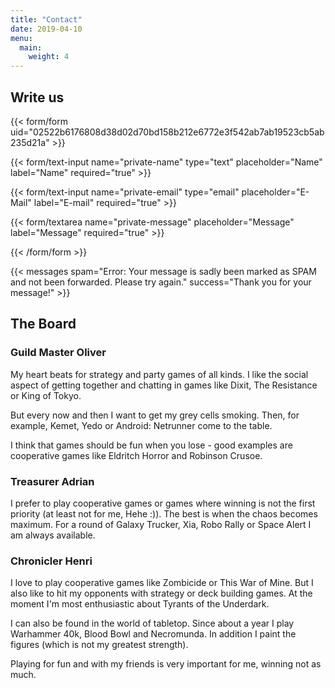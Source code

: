 ```yaml
---
title: "Contact"
date: 2019-04-10
menu:
  main:
    weight: 4
---
```


## Write us

{{< form/form uid="02522b6176808d38d02d70bd158b212e6772e3f542ab7ab19523cb5ab235d21a" >}}

{{< form/text-input name="private-name" type="text" placeholder="Name" label="Name" required="true" >}}

{{< form/text-input name="private-email" type="email" placeholder="E-Mail" label="E-mail" required="true" >}}

{{< form/textarea name="private-message" placeholder="Message" label="Message" required="true" >}}

{{< /form/form >}}

{{< messages spam="Error: Your message is sadly been marked as SPAM and not been forwarded. Please try again." success="Thank you for your message!" >}}

## The Board

### Guild Master Oliver

My heart beats for strategy and party games of all kinds. I like the social aspect of getting together and chatting in games like Dixit, The Resistance or King of Tokyo.

But every now and then I want to get my grey cells smoking. Then, for example, Kemet, Yedo or Android: Netrunner come to the table.

I think that games should be fun when you lose - good examples are cooperative games like Eldritch Horror and Robinson Crusoe.

### Treasurer Adrian

I prefer to play cooperative games or games where winning is not the first priority (at least not for me, Hehe :)). The best is when the chaos becomes maximum. For a round of Galaxy Trucker, Xia, Robo Rally or Space Alert I am always available.

### Chronicler Henri
I love to play cooperative games like Zombicide or This War of Mine. But I also like to hit my opponents with strategy or deck building games. At the moment I'm most enthusiastic about Tyrants of the Underdark.

I can also be found in the world of tabletop. Since about a year I play Warhammer 40k, Blood Bowl and Necromunda. In addition I paint the figures (which is not my greatest strength).

Playing for fun and with my friends is very important for me, winning not as much.
